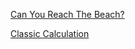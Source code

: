 [Can You Reach The Beach?](https://fivethirtyeight.com/features/can-you-reach-the-beach/)

[Classic Calculation](http://www.codeskulptor.org/#user47_q88auNk8Wq_9.py)
